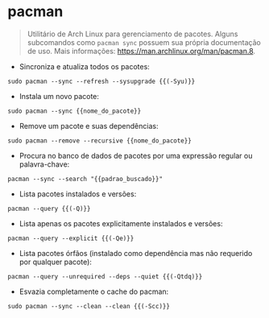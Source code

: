 # pacman

> Utilitário de Arch Linux para gerenciamento de pacotes.
> Alguns subcomandos como `pacman sync` possuem sua própria documentação de uso.
> Mais informações: <https://man.archlinux.org/man/pacman.8>.

- Sincroniza e atualiza todos os pacotes:

`sudo pacman --sync --refresh --sysupgrade {{(-Syu)}}`

- Instala um novo pacote:

`sudo pacman --sync {{nome_do_pacote}}`

- Remove um pacote e suas dependências:

`sudo pacman --remove --recursive {{nome_do_pacote}}`

- Procura no banco de dados de pacotes por uma expressão regular ou palavra-chave:

`pacman --sync --search "{{padrao_buscado}}"`

- Lista pacotes instalados e versões:

`pacman --query {{(-Q)}}`

- Lista apenas os pacotes explicitamente instalados e versões:

`pacman --query --explicit {{(-Qe)}}`

- Lista pacotes órfãos (instalado como dependência mas não requerido por qualquer pacote):

`pacman --query --unrequired --deps --quiet {{(-Qtdq)}}`

- Esvazia completamente o cache do pacman:

`sudo pacman --sync --clean --clean {{(-Scc)}}`
